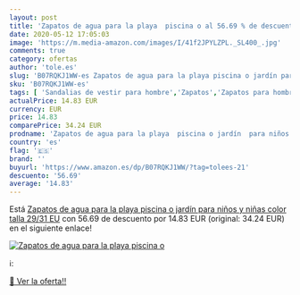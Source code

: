 ```yaml
---
layout: post
title: 'Zapatos de agua para la playa  piscina o al 56.69 % de descuento'
date: 2020-05-12 17:05:03
image: 'https://m.media-amazon.com/images/I/41f2JPYLZPL._SL400_.jpg'
comments: true
category: ofertas
author: 'tole.es'
slug: 'B07RQKJ1WW-es Zapatos de agua para la playa piscina o jardín para niños...'
sku: 'B07RQKJ1WW-es'
tags: [ 'Sandalias de vestir para hombre','Zapatos','Zapatos para hombre','Zapatos y complementos','zapatos', ]
actualPrice: 14.83 EUR
currency: EUR
price: 14.83
comparePrice: 34.24 EUR
prodname: 'Zapatos de agua para la playa  piscina o jardín  para niños y niñas  color  talla 29/31 EU'
country: 'es'
flag: '🇪🇸'
brand: ''
buyurl: 'https://www.amazon.es/dp/B07RQKJ1WW/?tag=tolees-21'
descuento: '56.69'
average: '14.83'
---
```


Está [Zapatos de agua para la playa  piscina o jardín  para niños y niñas  color  talla 29/31 EU](https://www.amazon.es/dp/B07RQKJ1WW/?tag=tolees-21) con 56.69 de descuento por 14.83 EUR (original: 34.24 EUR) en el siguiente enlace!

[![Zapatos de agua para la playa  piscina o](https://m.media-amazon.com/images/I/41f2JPYLZPL._SL400_.jpg)](https://www.amazon.es/dp/B07RQKJ1WW/?tag=tolees-21)

ℹ️:


[🛒 Ver la oferta!!](https://www.amazon.es/dp/B07RQKJ1WW/?tag=tolees-21)
